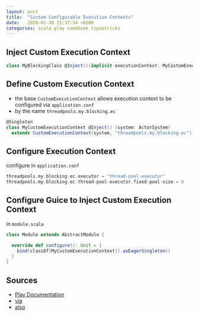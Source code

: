 ```yaml
---
layout: post
title:  "Custom Configurable Execution Contexts"
date:   2020-01-30 15:37:54 +0200
categories: scala play cookbook tips&tricks
---
```


## Inject Custom Execution Context

```scala
class MyBlockingClass @Inject()(implicit executionContext: MyCustomExecutionContext)
```

## Define Custom Execution Context

- the base `CustomExecutionContext` allows execution context to be configured via `application.conf`
- by the name `threadpools.my.blocking.ec`

```scala
@Singleton
class MyCustomExecutionContext @Inject() (system: ActorSystem)
  extends CustomExecutionContext(system, "threadpools.my.blocking.ec")
```

## Configure Execution Context

configure in `application.conf`

```scala
threadpools.my.blocking.ec.executor = "thread-pool-executor"
threadpools.my.blocking.ec.thread-pool-executor.fixed-pool-size = 8
```

## Configure Guice to Inject Custom Execution Context

in `module.scala`

```scala
class Module extends AbstractModule {

  override def configure(): Unit = {
    bind(classOf[MyCustomExecutionContext]).asEagerSingleton()
  }
}
```

## Sources

- [Play Documentation](https://www.playframework.com/documentation/2.6.x/api/scala/play/api/libs/concurrent/CustomExecutionContext.html?_ga=2.96491225.77706640.1570018826-252782800.1570018826)
- [via](https://discuss.lightbend.com/t/play-2-6-threadpools-exemple-not-relevant/1224/2)
- [also](https://github.com/playframework/playframework/blob/912b8323666c11fd125aba4dea9bcee1ae77c358/documentation/manual/releases/release26/migration26/Migration26.md)
